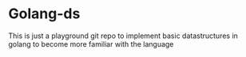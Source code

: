 # Golang-ds
This is just a playground git repo to implement basic datastructures in golang
to become more familiar with the language
